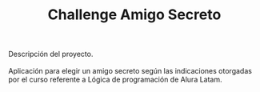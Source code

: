 <h1 align="center"> Challenge Amigo Secreto  </h1>
<br>
<br>
Descripción del proyecto.<br><br>
Aplicación para elegir un amigo secreto según las indicaciones otorgadas por el curso referente a Lógica de programación de Alura Latam.

